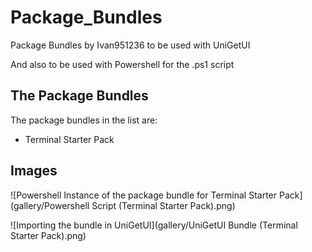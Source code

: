 # Package_Bundles
Package Bundles by Ivan951236 to be used with UniGetUI

And also to be used with Powershell for the .ps1 script

## The Package Bundles

The package bundles in the list are:

* Terminal Starter Pack

## Images

![Powershell Instance of the package bundle for Terminal Starter Pack](gallery/Powershell Script (Terminal Starter Pack).png)

![Importing the bundle in UniGetUI](gallery/UniGetUI Bundle (Terminal Starter Pack).png)

